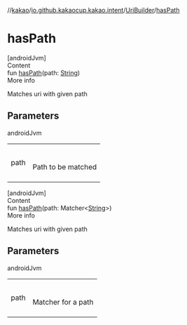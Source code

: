 //[kakao](../../../index.md)/[io.github.kakaocup.kakao.intent](../index.md)/[UriBuilder](index.md)/[hasPath](has-path.md)



# hasPath  
[androidJvm]  
Content  
fun [hasPath](has-path.md)(path: [String](https://kotlinlang.org/api/latest/jvm/stdlib/kotlin/-string/index.html))  
More info  


Matches uri with given path



## Parameters  
  
androidJvm  
  
| | |
|---|---|
| <a name="io.github.kakaocup.kakao.intent/UriBuilder/hasPath/#kotlin.String/PointingToDeclaration/"></a>path| <a name="io.github.kakaocup.kakao.intent/UriBuilder/hasPath/#kotlin.String/PointingToDeclaration/"></a><br><br>Path to be matched<br><br>|
  
  


[androidJvm]  
Content  
fun [hasPath](has-path.md)(path: Matcher<[String](https://kotlinlang.org/api/latest/jvm/stdlib/kotlin/-string/index.html)>)  
More info  


Matches uri with given path



## Parameters  
  
androidJvm  
  
| | |
|---|---|
| <a name="io.github.kakaocup.kakao.intent/UriBuilder/hasPath/#org.hamcrest.Matcher[kotlin.String]/PointingToDeclaration/"></a>path| <a name="io.github.kakaocup.kakao.intent/UriBuilder/hasPath/#org.hamcrest.Matcher[kotlin.String]/PointingToDeclaration/"></a><br><br>Matcher for a path<br><br>|
  
  



